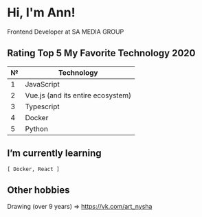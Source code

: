 # Hi, I'm Ann!
Frontend Developer at SA MEDIA GROUP

## Rating Top 5 My Favorite Technology 2020

№ | Technology
--|--------------
1 | JavaScript
2 | Vue.js (and its entire ecosystem)
3 | Typescript
4 | Docker
5 | Python

## I’m currently learning
`[ Docker, React ]`

## Other hobbies
Drawing (over 9 years) => https://vk.com/art_nysha
